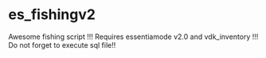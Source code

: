 # es_fishingv2
Awesome fishing script !!! Requires essentiamode v2.0 and vdk_inventory !!! Do not forget to execute sql file!!
